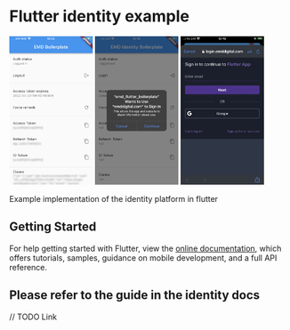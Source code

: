 # Flutter identity example

<p float="left">
<img src="./screenshot.PNG" width="150" />
<img src="./login_dialog.PNG" width="150" />
<img src="./login_form.PNG" width="150" />
</p>
Example implementation of the identity platform in flutter

## Getting Started

For help getting started with Flutter, view the
[online documentation](https://flutter.dev/docs), which offers tutorials,
samples, guidance on mobile development, and a full API reference.

## Please refer to the guide in the identity docs

// TODO Link
